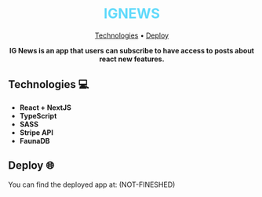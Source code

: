 <h1 align="center" style="color: #61dafb; font-weight: bold;">
  IGNEWS
</h1>

<p align="center">
 <a href="#tech">Technologies</a> • 
 <a href="#deploy">Deploy</a> 
</p>
<p align="center">
<b>IG News is an app that users can subscribe to have access to posts about react new features.</b>
</p>

<h2 id="tech">Technologies 💻</h2>

- **React + NextJS**
- **TypeScript**
- **SASS**
- **Stripe API**
- **FaunaDB**

<h2 id="deploy">Deploy 🌐</h2>

You can find the deployed app at: (NOT-FINESHED)
